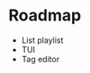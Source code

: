# Roadmap
- List playlist
- TUI
- Tag editor

<!--
## v0.5.0
- Artists
- Albums

## v0.6.0
- Search
- Add to playlist
- Edit playlist
- Config trough CLI

## v0.7.0
- Hotkeys (not global)
- Better hotkey input
- Edit metadata
- Remove songs
- Option to remove non existing songs on load

## v0.8.0
- Mini player
- Now playing page
- Play file
- Launch multiple instances

## v0.1.0
- Desktop file
- AUR
- Linux installer
- Windows installer
- Tested on windows

## v1.1.0
- Custom grouping
- Color schemes
- Overview page
- Gui persistance (page)

## v1.2.0
- Animate scroll
- Themes

## Future
- Android support
- Streaming
- Host web player
- Sound bar
- Languages
- Skins (with dynamic link)
- Templates (xml based skins)
-->
